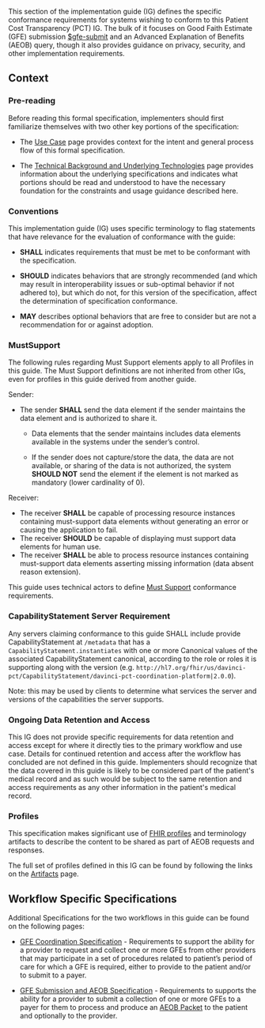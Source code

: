 This section of the implementation guide (IG) defines the specific conformance requirements for systems wishing to conform to this Patient Cost Transparency (PCT) IG. The bulk of it focuses on Good Faith Estimate (GFE) submission [$gfe-submit](OperationDefinition-GFE-submit.html) and an Advanced Explanation of Benefits (AEOB) query, though it also provides guidance on privacy, security, and other implementation requirements.

## Context

### Pre-reading
Before reading this formal specification, implementers should first familiarize themselves with two other key portions of the specification:

* The [Use Case](use_cases.html) page provides context for the intent and general process flow of this formal specification.

* The [Technical Background and Underlying Technologies]( underlying_technologies.html) page provides information about the underlying specifications and indicates what portions should be read and understood to have the necessary foundation for the constraints and usage guidance described here.

### Conventions
This implementation guide (IG) uses specific terminology to flag statements that have relevance for the evaluation of conformance with the guide:

* **SHALL** indicates requirements that must be met to be conformant with the specification.

* **SHOULD** indicates behaviors that are strongly recommended (and which may result in interoperability issues or sub-optimal behavior if not adhered to), but which do not, for this version of the specification, affect the determination of specification conformance.

* **MAY** describes optional behaviors that are free to consider but are not a recommendation for or against adoption.



### MustSupport ###

The following rules regarding Must Support  elements apply to all Profiles in this guide. The Must Support definitions are not inherited from other IGs, even for profiles in this guide derived from another guide.

Sender:
* The sender **SHALL** send the data element if the sender maintains the data element and is authorized to share it.
    * Data elements that the sender maintains includes data elements available in the systems under the sender’s control.

    * If the sender does not capture/store the data, the data are not available, or sharing of the data is not authorized, the system **SHOULD NOT** send the element if the element is not marked as mandatory (lower cardinality of 0).
 
Receiver:

* The receiver **SHALL** be capable of processing resource instances containing must-support data elements without generating an error or causing the application to fail.
* The receiver **SHOULD** be capable of displaying must support data elements for human use.
* The receiver **SHALL** be able to process resource instances containing must-support data elements asserting missing information (data absent reason extension).

This guide uses technical actors to define [Must Support](formal_specification.html#must-support) conformance requirements.

### CapabilityStatement Server Requirement ###
Any servers claiming conformance to this guide SHALL include provide CapabilityStatement at `/metadata` that has a `CapabilityStatement.instantiates` with one or more Canonical values of the associated CapabilityStatement canonical, according to the role or roles it is supporting along with the version (e.g. `http://hl7.org/fhir/us/davinci-pct/CapabilityStatement/davinci-pct-coordination-platform|2.0.0`). 

Note: this may be used by clients to determine what services the server and versions of the capabilities the server supports.

### Ongoing Data Retention and Access ####
This IG does not provide specific requirements for data retention and access except for where it directly ties to the primary workflow and use case. Details for continued retention and access after the workflow has concluded are not defined in this guide. Implementers should recognize that the data covered in this guide is likely to be considered part of the patient's medical record and as such would be subject to the same retention and access requirements as any other information in the patient's medical record.


### Profiles
This specification makes significant use of [FHIR profiles]({{site.data.fhir.path}}profiling.html) and terminology artifacts to describe the content to be shared as part of AEOB requests and responses.

The full set of profiles defined in this IG can be found by following the links on the [Artifacts](artifacts.html) page.

## Workflow Specific Specifications

Additional Specifications for the two workflows in this guide can be found on the following pages:

- [GFE Coordination Specification](gfe_coordination_specification.html) -  Requirements to support the ability for a provider to request and collect one or more GFEs from other providers that may participate in a set of procedures related to patient’s period of care for which a GFE is required, either to provide to the patient and/or to submit to a payer.

- [GFE Submission and AEOB Specification](gfe_submission_and_aeob_specification.html) - Requirements to supports the ability for a provider to submit a collection of one or more GFEs to a payer for them to process and produce an [AEOB Packet](StructureDefinition-davinci-pct-aeob-packet.html) to the patient and optionally to the provider.
